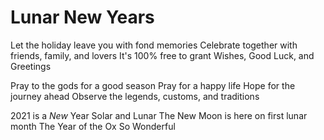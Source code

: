 <html>
<body>

<h1> Lunar New Years </h1>

<p> Let the holiday leave you with fond memories
Celebrate together with friends, family, and lovers 
It's 100% free to grant
Wishes, Good Luck, and Greetings 

Pray to the gods for a good season
Pray for a happy life
Hope for the journey ahead 
Observe the legends, customs, and traditions 

2021 is a *New* Year 
Solar and Lunar 
The New Moon is here on first lunar month 
The Year of the Ox
So Wonderful 

</p>

</body>
</html>

